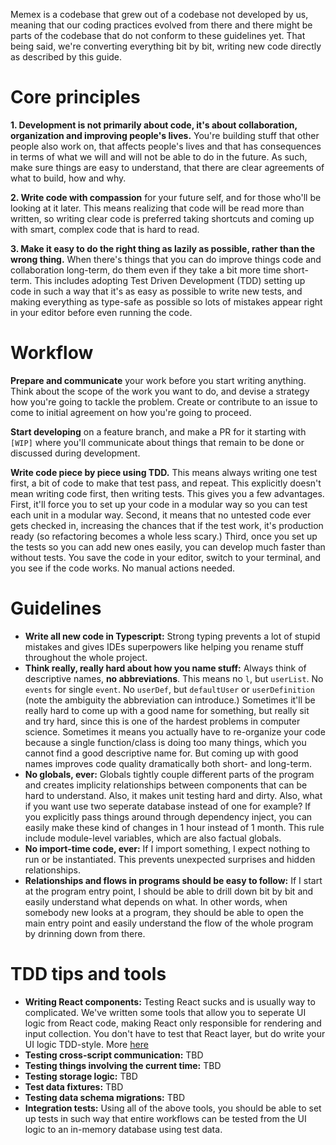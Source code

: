 Memex is a codebase that grew out of a codebase not developed by us, meaning that our coding practices evolved from there and there might be parts of the codebase that do not conform to these guidelines yet. That being said, we're converting everything bit by bit, writing new code directly as described by this guide.

# Core principles

**1. Development is not primarily about code, it's about collaboration, organization and improving people's lives.** You're building stuff that other people also work on, that affects people's lives and that has consequences in terms of what we will and will not be able to do in the future. As such, make sure things are easy to understand, that there are clear agreements of what to build, how and why.

**2. Write code with compassion** for your future self, and for those who'll be looking at it later. This means realizing that code will be read more than written, so writing clear code is preferred taking shortcuts and coming up with smart, complex code that is hard to read.

**3. Make it easy to do the right thing as lazily as possible, rather than the wrong thing.** When there's things that you can do improve things code and collaboration long-term, do them even if they take a bit more time short-term. This includes adopting Test Driven Development (TDD) setting up code in such a way that it's as easy as possible to write new tests, and making everything as type-safe as possible so lots of mistakes appear right in your editor before even running the code.

# Workflow

**Prepare and communicate** your work before you start writing anything. Think about the scope of the work you want to do, and devise a strategy how you're going to tackle the problem. Create or contribute to an issue to come to initial agreement on how you're going to proceed.

**Start developing** on a feature branch, and make a PR for it starting with `[WIP]` where you'll communicate about things that remain to be done or discussed during development.

**Write code piece by piece using TDD.** This means always writing one test first, a bit of code to make that test pass, and repeat. This explicitly doesn't mean writing code first, then writing tests. This gives you a few advantages. First, it'll force you to set up your code in a modular way so you can test each unit in a modular way. Second, it means that no untested code ever gets checked in, increasing the chances that if the test work, it's production ready (so refactoring becomes a whole less scary.) Third, once you set up the tests so you can add new ones easily, you can develop much faster than without tests. You save the code in your editor, switch to your terminal, and you see if the code works. No manual actions needed.

# Guidelines

-   **Write all new code in Typescript:** Strong typing prevents a lot of stupid mistakes and gives IDEs superpowers like helping you rename stuff throughout the whole project.
-   **Think really, really hard about how you name stuff:** Always think of descriptive names, **no abbreviations**. This means no `l`, but `userList`. No `events` for single `event`. No `userDef`, but `defaultUser` or `userDefinition` (note the ambiguity the abbreviation can introduce.) Sometimes it'll be really hard to come up with a good name for something, but really sit and try hard, since this is one of the hardest problems in computer science. Sometimes it means you actually have to re-organize your code because a single function/class is doing too many things, which you cannot find a good descriptive name for. But coming up with good names improves code quality dramatically both short- and long-term.
-   **No globals, ever:** Globals tightly couple different parts of the program and creates implicity relationships between components that can be hard to understand. Also, it makes unit testing hard and dirty. Also, what if you want use two seperate database instead of one for example? If you explicitly pass things around through dependency inject, you can easily make these kind of changes in 1 hour instead of 1 month. This rule include module-level variables, which are also factual globals.
-   **No import-time code, ever:** If I import something, I expect nothing to run or be instantiated. This prevents unexpected surprises and hidden relationships.
-   **Relationships and flows in programs should be easy to follow:** If I start at the program entry point, I should be able to drill down bit by bit and easily understand what depends on what. In other words, when somebody new looks at a program, they should be able to open the main entry point and easily understand the flow of the whole program by drinning down from there.

# TDD tips and tools

-   **Writing React components:** Testing React sucks and is usually way to complicated. We've written some tools that allow you to seperate UI logic from React code, making React only responsible for rendering and input collection. You don't have to test that React layer, but do write your UI logic TDD-style. More [here](./Writing-React-Components.md)
-   **Testing cross-script communication:** TBD
-   **Testing things involving the current time:** TBD
-   **Testing storage logic:** TBD
-   **Test data fixtures:** TBD
-   **Testing data schema migrations:** TBD
-   **Integration tests:** Using all of the above tools, you should be able to set up tests in such way that entire workflows can be tested from the UI logic to an in-memory database using test data.
